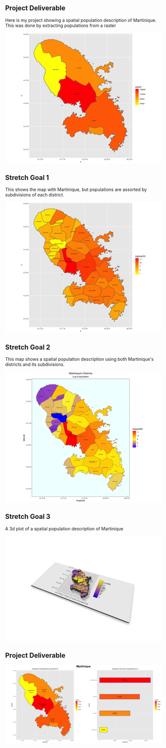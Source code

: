 
## Project Deliverable

Here is my project showing a spatial population description of Martinique. This was done by extracting populations from a raster

![](mtq_pop20.png)

## Stretch Goal 1

This shows the map with Martinique, but populations are assorted by subdivisions of each district. 

![](mtq_pop20_adm2.png)

## Stretch Goal 2

This map shows a spatial population description using both Martinique's districts and its subdivisions.

![](mtq_pop20_adm12.png)

## Stretch Goal 3

A 3d plot of a spatial population description of Martinique

![](3dplot.png)

## Project Deliverable 

![](martiniquepop.png)

